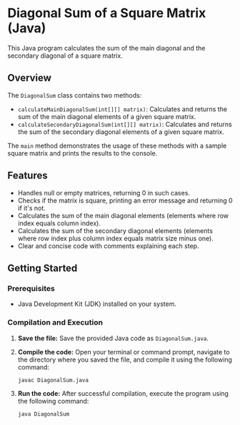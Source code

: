 # Diagonal Sum of a Square Matrix (Java)

This Java program calculates the sum of the main diagonal and the secondary diagonal of a square matrix.

## Overview

The `DiagonalSum` class contains two methods:

-   `calculateMainDiagonalSum(int[][] matrix)`: Calculates and returns the sum of the main diagonal elements of a given square matrix.
-   `calculateSecondaryDiagonalSum(int[][] matrix)`: Calculates and returns the sum of the secondary diagonal elements of a given square matrix.

The `main` method demonstrates the usage of these methods with a sample square matrix and prints the results to the console.

## Features

-   Handles null or empty matrices, returning 0 in such cases.
-   Checks if the matrix is square, printing an error message and returning 0 if it's not.
-   Calculates the sum of the main diagonal elements (elements where row index equals column index).
-   Calculates the sum of the secondary diagonal elements (elements where row index plus column index equals matrix size minus one).
-   Clear and concise code with comments explaining each step.

## Getting Started

### Prerequisites

-   Java Development Kit (JDK) installed on your system.

### Compilation and Execution

1.  **Save the file:** Save the provided Java code as `DiagonalSum.java`.

2.  **Compile the code:** Open your terminal or command prompt, navigate to the directory where you saved the file, and compile it using the following command:

    ```bash
    javac DiagonalSum.java
    ```

3.  **Run the code:** After successful compilation, execute the program using the following command:

    ```bash
    java DiagonalSum
    ```
